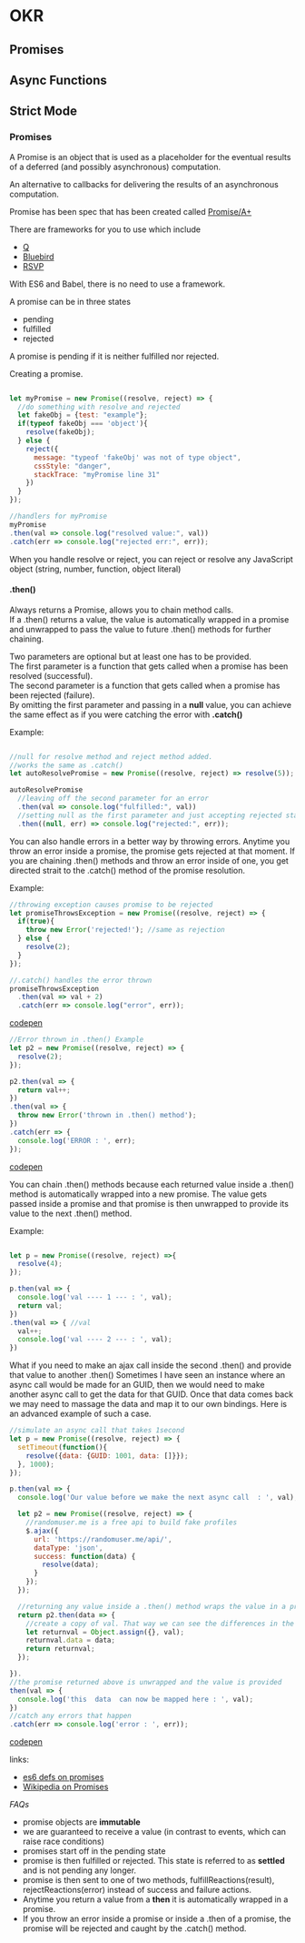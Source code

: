 # OKR
## Promises
## Async Functions
## Strict Mode

### Promises

A Promise is an object that is used as a placeholder for the eventual results of a deferred (and possibly asynchronous) computation.

An alternative to callbacks for delivering the results of an asynchronous computation.

Promise has been spec that has been created called [Promise/A+](https://promisesaplus.com/)

There are frameworks for you to use which include
+ [Q](https://github.com/kriskowal/q)
+ [Bluebird](https://github.com/petkaantonov/bluebird)
+ [RSVP](https://github.com/tildeio/rsvp.js)

With ES6 and Babel, there is no need to use a framework.

A promise can be in three states
+ pending
+ fulfilled
+ rejected

A promise is pending if it is neither fulfilled nor rejected.

Creating a promise.

```javascript

let myPromise = new Promise((resolve, reject) => {
  //do something with resolve and rejected
  let fakeObj = {test: "example"};
  if(typeof fakeObj === 'object'){
    resolve(fakeObj);
  } else {
    reject({
      message: "typeof 'fakeObj' was not of type object",
      cssStyle: "danger",
      stackTrace: "myPromise line 31"
    })
  }
});

//handlers for myPromise
myPromise
.then(val => console.log("resolved value:", val))
.catch(err => console.log("rejected err:", err));

```
When you handle resolve or reject, you can reject or resolve any JavaScript object (string, number, function, object literal)

#### .then()
Always returns a Promise, allows you to chain method calls.  
If a .then() returns a value, the value is automatically wrapped in a promise and unwrapped to pass the value to future .then() methods for further chaining.

Two parameters are optional but at least one has to be provided.  
The first parameter is a function that gets called when a promise has been resolved (successful).  
The second parameter is a function that gets called when a promise has been rejected (failure).  
By omitting the first parameter and passing in a **null** value, you can achieve the same effect as if you were catching the error with **.catch()**  

Example:
```javascript

//null for resolve method and reject method added.
//works the same as .catch()
let autoResolvePromise = new Promise((resolve, reject) => resolve(5)); //this a promise that gest rosolved right away.

autoResolvePromise
  //leaving off the second parameter for an error
  .then(val => console.log("fulfilled:", val))
  //setting null as the first parameter and just accepting rejected state, just like .catch()
  .then((null, err) => console.log("rejected:", err));


```

You can also handle errors in a better way by throwing errors.
Anytime you throw an error inside a promise, the promise gets rejected at that moment.
If you are chaining .then() methods and throw an error inside of one, you get directed strait to the .catch() method of the promise resolution.

Example:
```javascript
//throwing exception causes promise to be rejected
let promiseThrowsException = new Promise((resolve, reject) => {
  if(true){
    throw new Error('rejected!'); //same as rejection
  } else {
    resolve(2);
  }
});

//.catch() handles the error thrown
promiseThrowsException
  .then(val => val + 2)
  .catch(err => console.log("error", err));
```
[codepen](http://codepen.io/anon/pen/ygJjrG)

```javascript
//Error thrown in .then() Example
let p2 = new Promise((resolve, reject) => {
  resolve(2);
});

p2.then(val => {
  return val++;
})
.then(val => {
  throw new Error('thrown in .then() method');
})
.catch(err => {
  console.log('ERROR : ', err);
});
```
[codepen](http://codepen.io/anon/pen/OWXZqx)

You can chain .then() methods because each returned value inside a .then() method is automatically wrapped into a new promise.
The value gets passed inside a promise and that promise is then unwrapped to provide its value to the next .then() method.

Example:
```javascript

let p = new Promise((resolve, reject) =>{
  resolve(4);
});

p.then(val => {
  console.log('val ---- 1 --- : ', val);
  return val;
})
.then(val => { //val
  val++;
  console.log('val ---- 2 --- : ', val);
})
```

What if you need to make an ajax call inside the second .then() and provide that value to another .then()
Sometimes I have seen an instance where an async call would be made for an GUID, then we would need to make another async call to get the data for that GUID. Once that data comes back we may need to massage the data and map it to our own bindings.
Here is an advanced example of such a case.

```javascript
//simulate an async call that takes 1second
let p = new Promise((resolve, reject) => {
  setTimeout(function(){
    resolve({data: {GUID: 1001, data: []}});
  }, 1000);
});

p.then(val => {
  console.log('Our value before we make the next async call  : ', val);

  let p2 = new Promise((resolve, reject) => {
    //randomuser.me is a free api to build fake profiles
    $.ajax({
      url: 'https://randomuser.me/api/',
      dataType: 'json',
      success: function(data) {
        resolve(data);
      }
    });
  });

  //returning any value inside a .then() method wraps the value in a promise
  return p2.then(data => {
    //create a copy of val. That way we can see the differences in the console.
    let returnval = Object.assign({}, val);
    returnval.data = data;
    return returnval;
  });

}).
//the promise returned above is unwrapped and the value is provided
then(val => {
  console.log('this  data  can now be mapped here : ', val);
})
//catch any errors that happen
.catch(err => console.log('error : ', err));

```
[codepen](http://codepen.io/anon/pen/KaMowd)



links:
+ [es6 defs on promises](https://tc39.github.io/ecma262/#sec-promise-objects)
+ [Wikipedia on Promises](https://tc39.github.io/ecma262/#sec-promise-objects)

*FAQs*
+ promise objects are **immutable**
+ we are guaranteed to receive a value (in contrast to events, which can raise race conditions)
+ promises start off in the pending state
 + promise is then fulfilled or rejected. This state is referred to as **settled** and is not pending any longer.
 + promise is then sent to one of two methods, fulfillReactions(result), rejectReactions(error) instead of success and failure actions.
+ Anytime you return a value from a **then** it is automatically wrapped in a promise.
+ If you throw an error inside a promise or inside a .then of a promise, the promise will be rejected and caught by the .catch() method.
